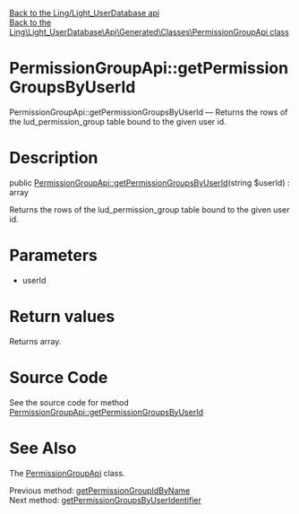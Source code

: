 [Back to the Ling/Light_UserDatabase api](https://github.com/lingtalfi/Light_UserDatabase/blob/master/doc/api/Ling/Light_UserDatabase.md)<br>
[Back to the Ling\Light_UserDatabase\Api\Generated\Classes\PermissionGroupApi class](https://github.com/lingtalfi/Light_UserDatabase/blob/master/doc/api/Ling/Light_UserDatabase/Api/Generated/Classes/PermissionGroupApi.md)


PermissionGroupApi::getPermissionGroupsByUserId
================



PermissionGroupApi::getPermissionGroupsByUserId — Returns the rows of the lud_permission_group table bound to the given user id.




Description
================


public [PermissionGroupApi::getPermissionGroupsByUserId](https://github.com/lingtalfi/Light_UserDatabase/blob/master/doc/api/Ling/Light_UserDatabase/Api/Generated/Classes/PermissionGroupApi/getPermissionGroupsByUserId.md)(string $userId) : array




Returns the rows of the lud_permission_group table bound to the given user id.




Parameters
================


- userId

    


Return values
================

Returns array.








Source Code
===========
See the source code for method [PermissionGroupApi::getPermissionGroupsByUserId](https://github.com/lingtalfi/Light_UserDatabase/blob/master/Api/Generated/Classes/PermissionGroupApi.php#L248-L259)


See Also
================

The [PermissionGroupApi](https://github.com/lingtalfi/Light_UserDatabase/blob/master/doc/api/Ling/Light_UserDatabase/Api/Generated/Classes/PermissionGroupApi.md) class.

Previous method: [getPermissionGroupIdByName](https://github.com/lingtalfi/Light_UserDatabase/blob/master/doc/api/Ling/Light_UserDatabase/Api/Generated/Classes/PermissionGroupApi/getPermissionGroupIdByName.md)<br>Next method: [getPermissionGroupsByUserIdentifier](https://github.com/lingtalfi/Light_UserDatabase/blob/master/doc/api/Ling/Light_UserDatabase/Api/Generated/Classes/PermissionGroupApi/getPermissionGroupsByUserIdentifier.md)<br>

